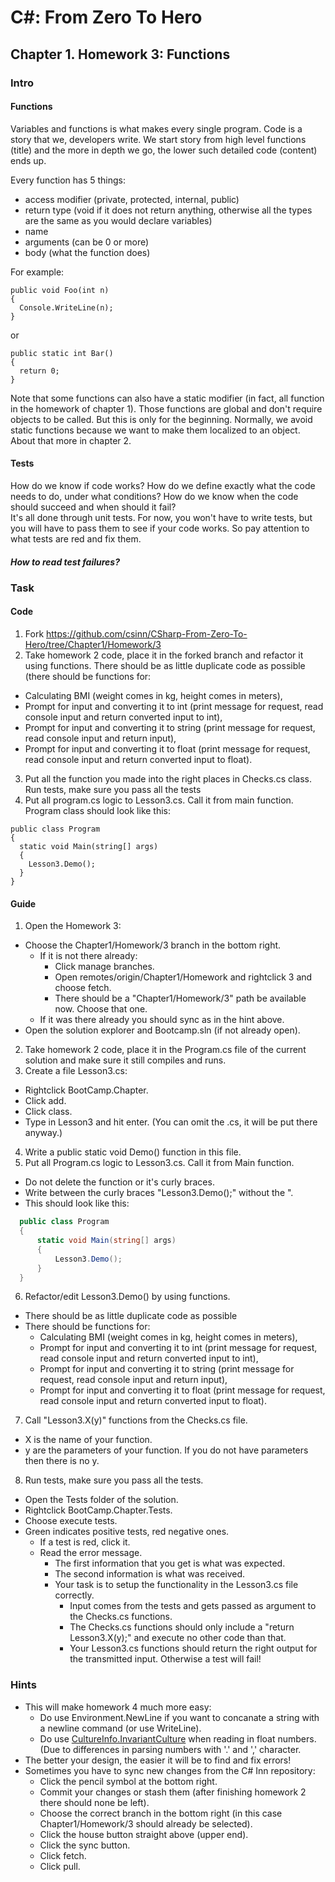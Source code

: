 # C#: From Zero To Hero

## Chapter 1. Homework 3: Functions

### Intro

#### Functions

Variables and functions is what makes every single program.
Code is a story that we, developers write.
We start story from high level functions (title) and the more in depth we go, 
the lower such detailed code (content) ends up.

Every function has 5 things:
- access modifier (private, protected, internal, public)
- return type (void if it does not return anything, otherwise all the types are the same as you would declare variables)
- name
- arguments (can be 0 or more)
- body (what the function does)

For example:

```
public void Foo(int n)
{
  Console.WriteLine(n);
}
```

or

```
public static int Bar()
{
  return 0;
}
```

Note that some functions can also have a static modifier (in fact, all function in the homework of chapter 1). Those functions are global and don't require objects to be called. But this is only for the beginning. Normally, we avoid static functions because we want to make them localized to an object. About that more in chapter 2.

#### Tests

How do we know if code works?
How do we define exactly what the code needs to do, under what conditions?
How do we know when the code should succeed and when should it fail?  
It's all  done through unit tests. 
For now, you won't have to write tests, but you will have to pass them to see if your code works.
So pay attention to what tests are red and fix them.

##### How to read test failures?

### Task

#### Code

1) Fork https://github.com/csinn/CSharp-From-Zero-To-Hero/tree/Chapter1/Homework/3
2) Take homework 2 code, place it in the forked branch and refactor it using functions. There should be as little duplicate code as possible (there should be functions for:
- Calculating BMI (weight comes in kg, height comes in meters),
- Prompt for input and converting it to int (print message for request, read console input and return converted input to int), 
- Prompt for input and converting it to string (print message for request, read console input and return input),
- Prompt for input and converting it to float (print message for request, read console input and return converted input to float).
3) Put all the function you made into the right places in Checks.cs class. Run tests, make sure you pass all the tests
4) Put all program.cs logic to Lesson3.cs. Call it from main function. Program class should look like this:

```
public class Program
{
  static void Main(string[] args)
  {
    Lesson3.Demo();
  }
} 
```

#### Guide

1) Open the Homework 3:
  * Choose the Chapter1/Homework/3 branch in the bottom right.
    * If it is not there already:
      * Click manage branches.
      * Open remotes/origin/Chapter1/Homework and rightclick 3 and choose fetch.
      * There should be a "Chapter1/Homework/3" path be available now. Choose that one.
    * If it was there already you should sync as in the hint above.
  * Open the solution explorer and Bootcamp.sln (if not already open).
2) Take homework 2 code, place it in the Program.cs file of the current solution and make sure it still compiles and runs.
3) Create a file Lesson3.cs:
  * Rightclick BootCamp.Chapter.
  * Click add.
  * Click class.
  * Type in Lesson3 and hit enter. (You can omit the .cs, it will be put there anyway.)
4) Write a public static void Demo() function in this file.
5) Put all Program.cs logic to Lesson3.cs. Call it from Main function.
  * Do not delete the function or it's curly braces.
  * Write between the curly braces "Lesson3.Demo();" without the ".
  * This should look like this:
  
  ```csharp
    public class Program
    {
        static void Main(string[] args)
        {
            Lesson3.Demo();
        }
    }
  ```
  
6) Refactor/edit Lesson3.Demo() by using functions.
  * There should be as little duplicate code as possible
  * There should be functions for:
    * Calculating BMI (weight comes in kg, height comes in meters),
    * Prompt for input and converting it to int (print message for request, read console input and return converted input to int), 
    * Prompt for input and converting it to string (print message for request, read console input and return input),
    * Prompt for input and converting it to float (print message for request, read console input and return converted input to float).
7) Call "Lesson3.X(y)" functions from the Checks.cs file.
  * X is the name of your function.
  * y are the parameters of your function. If you do not have parameters then there is no y.
8) Run tests, make sure you pass all the tests.
  * Open the Tests folder of the solution.
  * Rightclick BootCamp.Chapter.Tests.
  * Choose execute tests.
  * Green indicates positive tests, red negative ones.
    * If a test is red, click it.
    * Read the error message.
      * The first information that you get is what was expected.
      * The second information is what was received.
      * Your task is to setup the functionality in the Lesson3.cs file correctly.
        * Input comes from the tests and gets passed as argument to the Checks.cs functions.
        * The Checks.cs functions should only include a "return Lesson3.X(y);" and execute no other code than that.
        * Your Lesson3.cs functions should return the right output for the transmitted input. Otherwise a test will fail!

### Hints

* This will make homework 4 much more easy:
  * Do use Environment.NewLine if you want to concanate a string with a newline command (or use WriteLine).
  * Do use [CultureInfo.InvariantCulture](https://docs.microsoft.com/de-de/dotnet/api/system.globalization.cultureinfo.invariantculture?view=netcore-3.1) when reading in float numbers. (Due to differences in parsing numbers with '.' and ',' character.
* The better your design, the easier it will be to find and fix errors!
* Sometimes you have to sync new changes from the C# Inn repository:
  * Click the pencil symbol at the bottom right.
  * Commit your changes or stash them (after finishing homework 2 there should none be left).
  * Choose the correct branch in the bottom right (in this case Chapter1/Homework/3 should already be selected).
  * Click the house button straight above (upper end).
  * Click the sync button.
  * Click fetch.
  * Click pull.
